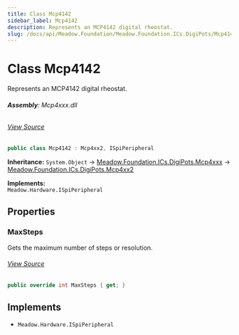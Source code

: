 ```yaml
---
title: Class Mcp4142
sidebar_label: Mcp4142
description: Represents an MCP4142 digital rheostat.
slug: /docs/api/Meadow.Foundation/Meadow.Foundation.ICs.DigiPots/Mcp4142
---
```

# Class Mcp4142
Represents an MCP4142 digital rheostat.

###### **Assembly**: Mcp4xxx.dll
###### [View Source](https://github.com/WildernessLabs/Meadow.Foundation.git/blob/develop/Source/Meadow.Foundation.Peripherals/ICs.DigiPots.Mcp4xxx/Driver/Drivers/Mcp4142.cs#L9)
```csharp title="Declaration"
public class Mcp4142 : Mcp4xx2, ISpiPeripheral
```
**Inheritance:** `System.Object` -> [Meadow.Foundation.ICs.DigiPots.Mcp4xxx](../Meadow.Foundation.ICs.DigiPots/Mcp4xxx) -> [Meadow.Foundation.ICs.DigiPots.Mcp4xx2](../Meadow.Foundation.ICs.DigiPots/Mcp4xx2)

**Implements:**  
`Meadow.Hardware.ISpiPeripheral`

## Properties
### MaxSteps
Gets the maximum number of steps or resolution.
###### [View Source](https://github.com/WildernessLabs/Meadow.Foundation.git/blob/develop/Source/Meadow.Foundation.Peripherals/ICs.DigiPots.Mcp4xxx/Driver/Drivers/Mcp4142.cs#L12)
```csharp title="Declaration"
public override int MaxSteps { get; }
```

## Implements

* `Meadow.Hardware.ISpiPeripheral`
